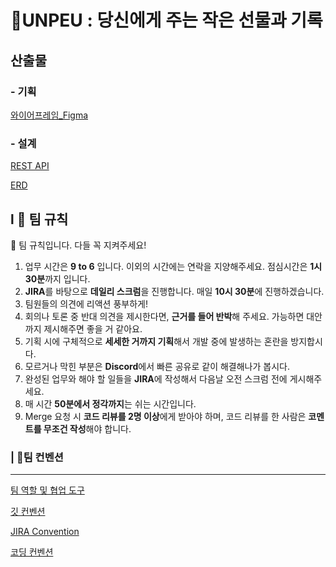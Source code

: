 # 🎁UNPEU : 당신에게 주는 작은 선물과 기록

## 산출물
### - 기획
[와이어프레임_Figma](https://www.figma.com/file/Dor3qaj7ETuzLQyYkmMU1N/%EC%9E%90%EC%9C%A8_SSAFY?node-id=0%3A1)

### - 설계
[REST API](
https://docs.google.com/spreadsheets/d/1_tWZr0V-rfleziy4Cy8klIURG-jpgstYkVAXTtd4MNg/edit#gid=1506950209)

[ERD](
https://docs.google.com/spreadsheets/d/1_tWZr0V-rfleziy4Cy8klIURG-jpgstYkVAXTtd4MNg/edit#gid=950964647)

## l 👋 팀 규칙

<aside>
📢 팀 규칙입니다. 다들 꼭 지켜주세요!

</aside>

1. 업무 시간은 **9 to 6** 입니다. 이외의 시간에는 연락을 지양해주세요. 점심시간은 **1시 30분**까지 입니다. 
2. **JIRA**를 바탕으로 **데일리 스크럼**을 진행합니다. 매일 **10시 30분**에 진행하겠습니다.
3. 팀원들의 의견에 리액션 풍부하게!
4. 회의나 토론 중 반대 의견을 제시한다면, **근거를 들어 반박**해 주세요. 가능하면 대안까지 제시해주면 좋을 거 같아요.
5. 기획 시에 구체적으로 **세세한 거까지 기획**해서 개발 중에 발생하는 혼란을 방지합시다.
6. 모르거나 막힌 부분은 **Discord**에서 빠른 공유로 같이 해결해나가 봅시다.
7. 완성된 업무와 해야 할 일들을 **JIRA**에 작성해서 다음날 오전 스크럼 전에 게시해주세요.
8. 매 시간 **50분에서 정각까지**는 쉬는 시간입니다. 
9. Merge 요청 시 **코드 리뷰를 2명 이상**에게 받아야 하며, 코드 리뷰를 한 사람은 **코멘트를 무조건 작성**해야 합니다.

### | 📜팀 컨벤션

---

[팀 역할 및 협업 도구](https://www.notion.so/c2542d36d9714011b46db85390c5e804)

[깃 컨벤션](https://www.notion.so/8efded7124994793b282a5947bbd937d)

[JIRA Convention](https://www.notion.so/JIRA-Convention-29a08685a3084598a693e8935fcda94e)

[코딩 컨벤션 ](https://www.notion.so/bd4d850d7bce4c5ba32bff525be6929a)
